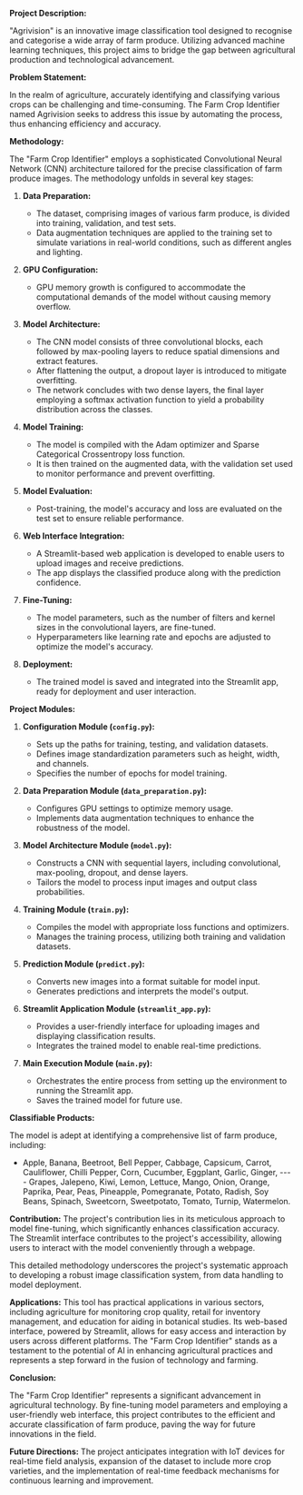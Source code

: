 **Project Description:**

"Agrivision" is an innovative image classification tool designed to recognise and categorise a wide array of farm produce. Utilizing advanced machine learning techniques, this project aims to bridge the gap between agricultural production and technological advancement.

**Problem Statement:**

In the realm of agriculture, accurately identifying and classifying various crops can be challenging and time-consuming. The Farm Crop Identifier named Agrivision seeks to address this issue by automating the process, thus enhancing efficiency and accuracy.

**Methodology:**

The "Farm Crop Identifier" employs a sophisticated Convolutional Neural Network (CNN) architecture tailored for the precise classification of farm produce images. The methodology unfolds in several key stages:

1. **Data Preparation:**
   - The dataset, comprising images of various farm produce, is divided into training, validation, and test sets.
   - Data augmentation techniques are applied to the training set to simulate variations in real-world conditions, such as different angles and lighting.

2. **GPU Configuration:**
   - GPU memory growth is configured to accommodate the computational demands of the model without causing memory overflow.

3. **Model Architecture:**
   - The CNN model consists of three convolutional blocks, each followed by max-pooling layers to reduce spatial dimensions and extract features.
   - After flattening the output, a dropout layer is introduced to mitigate overfitting.
   - The network concludes with two dense layers, the final layer employing a softmax activation function to yield a probability distribution across the classes.

4. **Model Training:**
   - The model is compiled with the Adam optimizer and Sparse Categorical Crossentropy loss function.
   - It is then trained on the augmented data, with the validation set used to monitor performance and prevent overfitting.

5. **Model Evaluation:**
   - Post-training, the model's accuracy and loss are evaluated on the test set to ensure reliable performance.

6. **Web Interface Integration:**
   - A Streamlit-based web application is developed to enable users to upload images and receive predictions.
   - The app displays the classified produce along with the prediction confidence.

7. **Fine-Tuning:**
   - The model parameters, such as the number of filters and kernel sizes in the convolutional layers, are fine-tuned.
   - Hyperparameters like learning rate and epochs are adjusted to optimize the model's accuracy.

8. **Deployment:**
   - The trained model is saved and integrated into the Streamlit app, ready for deployment and user interaction.


**Project Modules:**

1. **Configuration Module (`config.py`):**
   - Sets up the paths for training, testing, and validation datasets.
   - Defines image standardization parameters such as height, width, and channels.
   - Specifies the number of epochs for model training.

2. **Data Preparation Module (`data_preparation.py`):**
   - Configures GPU settings to optimize memory usage.
   - Implements data augmentation techniques to enhance the robustness of the model.

3. **Model Architecture Module (`model.py`):**
   - Constructs a CNN with sequential layers, including convolutional, max-pooling, dropout, and dense layers.
   - Tailors the model to process input images and output class probabilities.

4. **Training Module (`train.py`):**
   - Compiles the model with appropriate loss functions and optimizers.
   - Manages the training process, utilizing both training and validation datasets.

5. **Prediction Module (`predict.py`):**
   - Converts new images into a format suitable for model input.
   - Generates predictions and interprets the model's output.

6. **Streamlit Application Module (`streamlit_app.py`):**
   - Provides a user-friendly interface for uploading images and displaying classification results.
   - Integrates the trained model to enable real-time predictions.

7. **Main Execution Module (`main.py`):**
   - Orchestrates the entire process from setting up the environment to running the Streamlit app.
   - Saves the trained model for future use.


**Classifiable Products:**

The model is adept at identifying a comprehensive list of farm produce, including:

- Apple, Banana, Beetroot, Bell Pepper, Cabbage, Capsicum, Carrot, Cauliflower, Chilli Pepper, Corn, Cucumber, Eggplant, Garlic,  Ginger, --- - Grapes, Jalepeno, Kiwi, Lemon, Lettuce, Mango, Onion, Orange, Paprika, Pear, Peas, Pineapple, Pomegranate, Potato, Radish, Soy Beans, Spinach, Sweetcorn, Sweetpotato, Tomato, Turnip, Watermelon.


**Contribution:**
The project's contribution lies in its meticulous approach to model fine-tuning, which significantly enhances classification accuracy. The Streamlit interface contributes to the project's accessibility, allowing users to interact with the model conveniently through a webpage.

This detailed methodology underscores the project's systematic approach to developing a robust image classification system, from data handling to model deployment.

**Applications:**
This tool has practical applications in various sectors, including agriculture for monitoring crop quality, retail for inventory management, and education for aiding in botanical studies. Its web-based interface, powered by Streamlit, allows for easy access and interaction by users across different platforms.
The "Farm Crop Identifier" stands as a testament to the potential of AI in enhancing agricultural practices and represents a step forward in the fusion of technology and farming.

**Conclusion:**

The "Farm Crop Identifier" represents a significant advancement in agricultural technology. By fine-tuning model parameters and employing a user-friendly web interface, this project contributes to the efficient and accurate classification of farm produce, paving the way for future innovations in the field.

**Future Directions:**
The project anticipates integration with IoT devices for real-time field analysis, expansion of the dataset to include more crop varieties, and the implementation of real-time feedback mechanisms for continuous learning and improvement.


